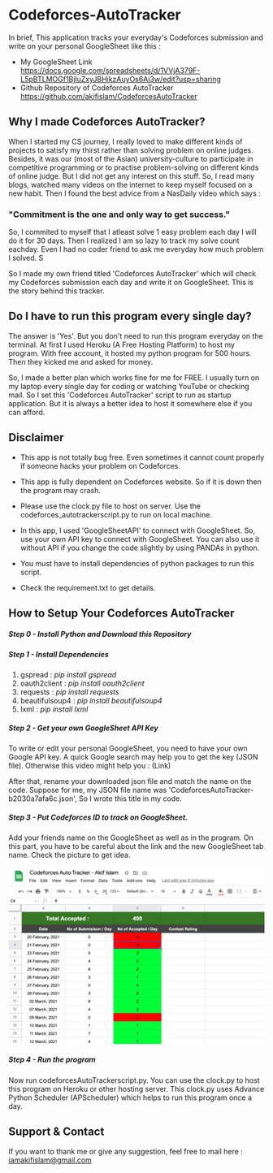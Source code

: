 # Codeforces-AutoTracker

In brief, This application tracks your everyday's Codeforces submission and write on your personal GoogleSheet like this :
- My GoogleSheet Link
https://docs.google.com/spreadsheets/d/1VVjA379F-L5pBTLMOGf1BjluZxyJBHikzAuyOs6Ai3w/edit?usp=sharing
- Github Repository of Codeforces AutoTracker 
https://github.com/akifislam/CodeforcesAutoTracker

## Why I made Codeforces AutoTracker?

When I started my CS journey, I really loved to make different kinds of projects to satisfy my thirst rather than solving problem on online judges. Besides, it was our (most of the Asian) university-culture to participate in competitive programming or to practise problem-solving on different kinds of online judge. But I did not get any interest on this stuff. So, I read many blogs, watched many videos on the internet to keep myself focused on a new habit. Then I found the best advice from a NasDaily video which says : 
   ### "Commitment is the one and only way to get success."
 
So, I commited to myself that I atleast solve 1 easy problem each day I will do it for 30 days. Then I realized I am so lazy to track my solve count eachday. Even I had no coder friend to ask me everyday how much problem I solved. S

So I made my own friend titled 'Codeforces AutoTracker' which will check my Codeforces submission each day and write it on GoogleSheet. This is the story behind this tracker.

## Do I have to run this program every single day?
The answer is 'Yes'. But you don't need to run this program everyday on the terminal. At first I used Heroku (A Free Hosting Platform) to host my program. With free account, it hosted my python program for 500 hours. Then they kicked me and asked for money. 

So, I made a better plan which works fine for me for FREE. I usually turn on my laptop every single day for coding or watching YouTube or checking mail. So I set this 'Codeforces AutoTracker' script to run as startup application. But it is always a better idea to host it somewhere else if you can afford.

## Disclaimer
- This app is not totally bug free. Even sometimes it cannot count properly if someone hacks your problem on Codeforces.
- This app is fully dependent on Codeforces website. So if it is down then the program may crash.

- Please use the clock.py file to host on server. Use the codeforces_autotrackerscript.py to run on local machine.
- In this app, I used 'GoogleSheetAPI' to connect with GoogleSheet. So, use your own API key to connect with GoogleSheet. You can also use it without API if you change the code slightly by using PANDAs in python.

- You must have to install dependencies of python packages to run this script.

- Check the requirement.txt to get details.


## How to Setup Your Codeforces AutoTracker 


##### Step 0 - Install Python and Download this Repository
##### Step 1 - Install Dependencies
  1) gspread : *pip install gspread*
  2) oauth2client : *pip install oauth2client*
  3) requests : *pip install requests*
  4) beautifulsoup4 : *pip install beautifulsoup4*
  5) lxml : *pip install lxml*
##### Step 2 - Get your own GoogleSheet API Key
To write or edit your personal GoogleSheet, you need to have your own Google API key. A quick Google search may help you to get the key (JSON file). Otherwise this video might help you : 
(Link)

After that, rename your downloaded json file and match the name on the code. Suppose for me, my JSON file name was 'CodeforcesAutoTracker-b2030a7afa6c.json', So I wrote this title in my code. 

##### Step 3 - Put Codeforces ID to track on GoogleSheet.
Add your friends name on the GoogleSheet as well as in the program. On this part, you have to be careful about the link and the new GoogleSheet tab name. Check the picture to get idea.

![Preview of GoogleSheet](https://github.com/akifislam/CodeforcesAutoTracker/blob/main/Preview%20of%20GSheet.png)


##### Step 4 - Run the program
Now run codeforcesAutoTrackerscript.py.  You can use the clock.py to host this program on Heroku or other hosting server. This clock.py uses Advance Python Scheduler (APScheduler) which helps to run this program once a day.



## Support & Contact
If you want to thank me or give any suggestion, feel free to mail here : 
iamakifislam@gmail.com
